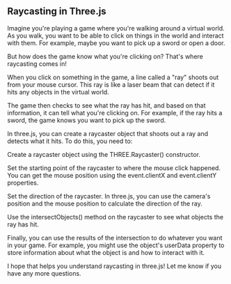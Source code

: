 ## Raycasting in Three.js


<!--Sure, I can explain raycasting in three.js in a way that's easy to understand!-->

Imagine you're playing a game where you're walking around a virtual world. As you walk, you want to be able to click on things in the world and interact with them. For example, maybe you want to pick up a sword or open a door.

But how does the game know what you're clicking on? That's where raycasting comes in!

When you click on something in the game, a line called a "ray" shoots out from your mouse cursor. This ray is like a laser beam that can detect if it hits any objects in the virtual world.

The game then checks to see what the ray has hit, and based on that information, it can tell what you're clicking on. For example, if the ray hits a sword, the game knows you want to pick up the sword.

In three.js, you can create a raycaster object that shoots out a ray and detects what it hits. To do this, you need to:

Create a raycaster object using the THREE.Raycaster() constructor.

Set the starting point of the raycaster to where the mouse click happened. You can get the mouse position using the event.clientX and event.clientY properties.

Set the direction of the raycaster. In three.js, you can use the camera's position and the mouse position to calculate the direction of the ray.

Use the intersectObjects() method on the raycaster to see what objects the ray has hit.

Finally, you can use the results of the intersection to do whatever you want in your game. For example, you might use the object's userData property to store information about what the object is and how to interact with it.

I hope that helps you understand raycasting in three.js! Let me know if you have any more questions.
